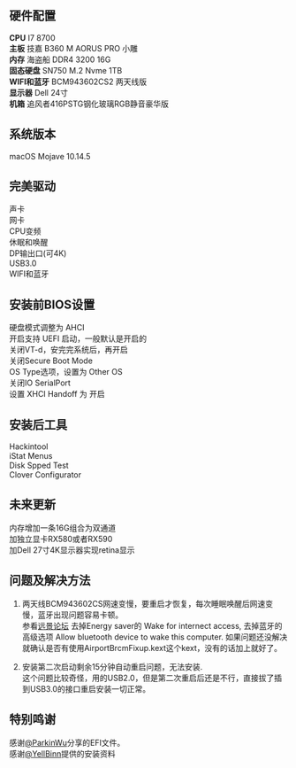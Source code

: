 ## 硬件配置
**CPU** I7 8700  
**主板** 技嘉 B360 M AORUS PRO 小雕  
**内存** 海盗船 DDR4 3200 16G  
**固态硬盘** SN750 M.2 Nvme 1TB  
**WIFI和蓝牙** BCM943602CS2 两天线版  
**显示器** Dell 24寸  
**机箱** 追风者416PSTG钢化玻璃RGB静音豪华版  

## 系统版本
macOS Mojave 10.14.5

## 完美驱动
声卡  
网卡  
CPU变频  
休眠和唤醒  
DP输出口(可4K)  
USB3.0  
WIFI和蓝牙  

## 安装前BIOS设置
硬盘模式调整为 AHCI  
开启支持 UEFI 启动，一般默认是开启的  
关闭VT-d，安完完系统后，再开启  
关闭Secure Boot Mode  
OS Type选项，设置为 Other OS  
关闭IO SerialPort  
设置 XHCI Handoff 为 开启  

## 安装后工具
Hackintool  
iStat Menus  
Disk Spped Test  
Clover Configurator  

## 未来更新
内存增加一条16G组合为双通道  
加独立显卡RX580或者RX590  
加Dell 27寸4K显示器实现retina显示  

## 问题及解决方法
1. 两天线BCM943602CS网速变慢，要重启才恢复，每次睡眠唤醒后网速变慢，蓝牙出现问题容易卡顿。  
参看[远景论坛](http://bbs.pcbeta.com/viewthread-1811853-1-1.html)
去掉Energy saver的 Wake for internect access, 去掉蓝牙的高级选项 Allow bluetooth device to wake this computer.
如果问题还没解决就确认是否有使用AirportBrcmFixup.kext这个kext，没有的话加上就好了。

2. 安装第二次启动剩余15分钟自动重启问题，无法安装.  
这个问题比较奇怪，用的USB2.0，但是第二次重启后还是不行，直接拔了插到USB3.0的接口重启安装一切正常。

## 特别鸣谢
感谢[@ParkinWu](https://github.com/ParkinWu/EFI-B360-AORUS-PRO-HUD630-8700)分享的EFI文件。  
感谢[@YellBinn](https://github.com/YellBinn/GIGABYTE-B360M-AORUS-PRO-8400-EFI-Hackintosh)提供的安装资料
